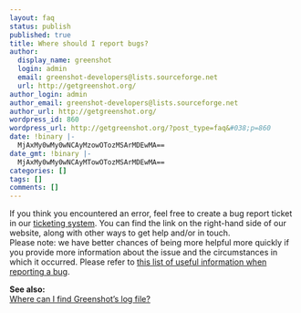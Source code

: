 ```yaml
---
layout: faq
status: publish
published: true
title: Where should I report bugs?
author:
  display_name: greenshot
  login: admin
  email: greenshot-developers@lists.sourceforge.net
  url: http://getgreenshot.org/
author_login: admin
author_email: greenshot-developers@lists.sourceforge.net
author_url: http://getgreenshot.org/
wordpress_id: 860
wordpress_url: http://getgreenshot.org/?post_type=faq&#038;p=860
date: !binary |-
  MjAxMy0wMy0wNCAyMzowOTozMSArMDEwMA==
date_gmt: !binary |-
  MjAxMy0wMy0wNCAyMTowOTozMSArMDEwMA==
categories: []
tags: []
comments: []
---
```

<p>If you think you encountered an error, feel free to create a bug report ticket in our <a href="/tickets/">ticketing system</a>. You can find the link on the right-hand side of our website, along with other ways to get help and/or in touch.<br />
Please note: we have better chances of being more helpful more quickly if you provide more information about the issue and the circumstances in which it occurred. Please refer to <a href="/2013/02/07/constructive-feedback-is-always-welcome/">this list of useful information when reporting a bug</a>.</p>
<p><strong>See also:</strong><br />
<a href="/faq/where-can-i-find-greenshots-log-file/">Where can I find Greenshot’s log file?</a></p>
